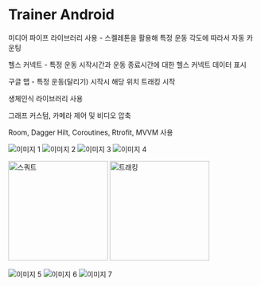 # Trainer Android

미디어 파이프 라이브러리 사용 - 스켈레톤을 활용해 특정 운동 각도에 따라서 자동 카운팅 

헬스 커넥트 - 특정 운동 시작시간과 운동 종료시간에 대한 헬스 커넥트 데이터 표시

구글 맵 - 특정 운동(달리기) 시작시 해당 위치 트래킹 시작

생체인식 라이브러리 사용

그래프 커스텀, 카메라 제어 및 비디오 압축

Room, Dagger Hilt, Coroutines, Rtrofit, MVVM 사용



<p align="left">
  <img src="https://github.com/user-attachments/assets/55fc3106-e577-40b2-afc7-98e61c896feb" alt="이미지 1" style="width: auto; height: auto;">
  <img src="https://github.com/user-attachments/assets/cf347f5b-fe0d-4f1d-b495-3ea3008f4b40" alt="이미지 2" style="width: auto; height: auto;">
  <img src="https://github.com/user-attachments/assets/b1317f64-f7e1-4b25-997b-b99dfde52609" alt="이미지 3" style="width: auto; height: auto;">
  <img src="https://github.com/user-attachments/assets/059ede2a-a42e-4976-b341-1c19d1eb71b5" alt="이미지 4" style="width: auto; height: auto;">
</p>

<p align="left">
  <img src="https://github.com/user-attachments/assets/14d970a6-4577-46cb-9794-2b24781b53bd" alt="스쿼트" style="width: 200px; height: auto;">
  <img src="https://github.com/user-attachments/assets/e1ff9cc4-eb4b-4384-b4a8-d4b2175ca808" alt="트래킹" style="width: 200px; height: auto;">
</p>

<p align="left">
  <img src="https://github.com/user-attachments/assets/5006c3ad-9e93-4d40-9459-254dfd6b0931" alt="이미지 5" style="width: auto; height: auto;">
  <img src="https://github.com/user-attachments/assets/da6b2e14-79f5-4ebe-bdcf-774b376c3bad" alt="이미지 6" style="width: auto; height: auto;">
  <img src="https://github.com/user-attachments/assets/fa01871f-4138-4ace-9dea-f998358fb3b8" alt="이미지 7" style="width: auto; height: auto;">
</p>
